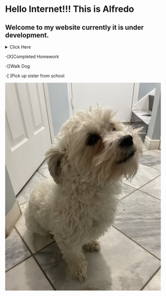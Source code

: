 # Hello Internet!!! This is Alfredo
## Welcome to my website currently it is under development.

<details><summary> Click Here</summary>
<p>

 ### Testing out a collapsed section


![Image](IMG-0367.jpg)


</p>
</details>

-[X]Completed Homework

-[]Walk Dog

-[ ]Pick up sister from school


![This is my dog KoKo](IMG-0367.jpg)